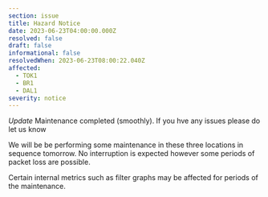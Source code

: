 ```yaml
---
section: issue
title: Hazard Notice
date: 2023-06-23T04:00:00.000Z
resolved: false
draft: false
informational: false
resolvedWhen: 2023-06-23T08:00:22.040Z
affected:
  - TOK1
  - BR1
  - DAL1
severity: notice
---
```

*﻿*Update** Maintenance completed (smoothly). If you hve any issues please do let us know

We will be be performing some maintenance in these three locations in sequence tomorrow. No interruption is expected however some periods of packet loss are possible.

Certain internal metrics such as filter graphs may be affected for periods of the maintenance.
